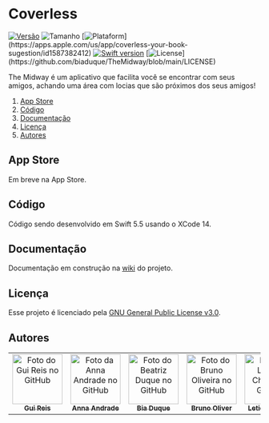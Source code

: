 # Coverless
[![Versão](https://img.shields.io/badge/versão-0.0.0-orange)](https://github.com/biaduque/TheMidway/releases/tag/v1.1)
![Tamanho](https://img.shields.io/badge/tamanho-0,0%20MB-blue)
[![Plataform](https://img.shields.io/badge/plataforma-IOS%2014+-lightgrey?)](https://apps.apple.com/us/app/coverless-your-book-sugestion/id1587382412)
[![Swift version](https://img.shields.io/badge/swift-v5.5-blue?logo=swift)](https://swift.org/download/#releases)
[![License](https://img.shields.io/badge/licença-GNU%20v3.0-brightgreen?)](https://github.com/biaduque/TheMidway/blob/main/LICENSE)

The Midway é um aplicativo que facilita você se encontrar com seus amigos, achando uma área com locias que são próximos dos seus amigos!

1. [App Store](#app-store)
2. [Código](#código)
3. [Documentação](#documentação)
4. [Licença](#licença)
5. [Autores](#autores)

## App Store
Em breve na App Store.

## Código
Código sendo desenvolvido em Swift 5.5 usando o XCode 14. 

## Documentação
Documentação em construção na [wiki](https://github.com/biaduque/TheMidway/wiki) do projeto.

## Licença
Esse projeto é licenciado pela [GNU General Public License v3.0](https://github.com/biaduque/TheMidway/blob/dev/LICENSE).

## Autores
<table>
    <tr>
        <td align="center">
            <a href="https://github.com/Gui25Reis">
                <img src="https://avatars1.githubusercontent.com/u/48360732" width="100px;" alt="Foto do Gui Reis no GitHub"/><br>
                <sub>
                    <b>Gui Reis</b>
                </sub>
            </a>
        </td>
        <td align="center">
            <a href="https://github.com/Anna-andrade">
                <img src="https://avatars.githubusercontent.com/u/83611359" width="100px;" alt="Foto da Anna Andrade no GitHub"/><br>
                <sub>
                    <b>Anna Andrade</b>
                </sub>
            </a>
        </td>
        <td align="center">
            <a href="https://github.com/biaduque">
                <img src="https://avatars.githubusercontent.com/u/53840501" width="100px;" alt="Foto do Beatriz Duque no GitHub"/><br>
                <sub>
                    <b>Bia Duque</b>
                </sub>
            </a>
        </td>
        <td align="center">
            <a href="https://github.com/D-S-Oliver">
                <img src="https://avatars.githubusercontent.com/u/34018974" width="100px;" alt="Foto do Bruno Oliveira no GitHub"/><br>
                <sub>
                    <b>Bruno Oliver</b>
                </sub>
            </a>
        </td>
        <td align="center">
            <a href="https://github.com/Letchern">
                <img src="https://avatars.githubusercontent.com/u/82522847" width="100px;" alt="Foto da Leticia Chern no GitHub"/><br>
                <sub>
                    <b>Leticia Chern</b>
                </sub>
            </a>
        </td>
        <td align="center">
            <a href="https://github.com/Felipele17">
                <img src="https://avatars.githubusercontent.com/u/80929408" width="100px;" alt="Foto do Felipe Leite no GitHub"/><br>
                <sub>
                    <b>Felipe Leite</b>
                </sub>
            </a>
        </td>
        <td align="center">
            <a href="https://github.com/celsomuza">
                <img src="https://avatars.githubusercontent.com/u/83611465" width="100px;" alt="Foto do Muza no GitHub"/><br>
                <sub>
                    <b>Muza</b>
                </sub>
            </a>
        </td>
    </tr>
</table>

